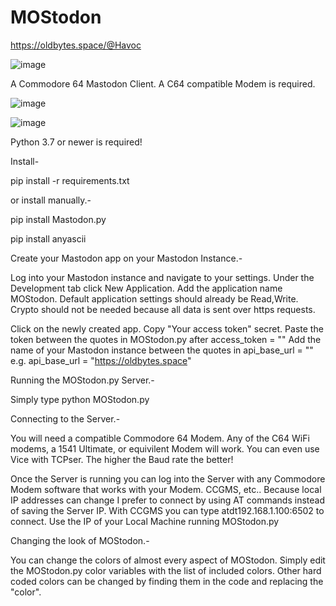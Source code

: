 # MOStodon
https://oldbytes.space/@Havoc

![image](https://github.com/Havoc6502/MOStodon/assets/140346993/fb95578a-86e7-42ae-911c-7d1dcc4ff2bc)

A Commodore 64 Mastodon Client. A C64 compatible Modem is required.

![image](https://github.com/Havoc6502/MOStodon/assets/140346993/8d7667ef-3318-4465-b748-16ab38294f89)

![image](https://github.com/Havoc6502/MOStodon/assets/140346993/d2800796-d172-4e12-8fc7-b78a2046c10e)

Python 3.7 or newer is required!

Install-

pip install -r requirements.txt


or install manually.-

pip install Mastodon.py

pip install anyascii


Create your Mastodon app on your Mastodon Instance.-

Log into your Mastodon instance and navigate to your settings. Under the Development tab click New Application.
Add the application name MOStodon. Default application settings should already be Read,Write. Crypto should not be needed
because all data is sent over https requests.

Click on the newly created app. Copy "Your access token" secret.
Paste the token between the quotes in MOStodon.py after access_token = ""
Add the name of your Mastodon instance between the quotes in api_base_url = ""
e.g. api_base_url = "https://oldbytes.space"

Running the MOStodon.py Server.-

Simply type python MOStodon.py

Connecting to the Server.-

You will need a compatible Commodore 64 Modem. Any of the C64 WiFi modems, a 1541 Ultimate, or equivilent Modem will work.
You can even use Vice with TCPser.
The higher the Baud rate the better!

Once the Server is running you can log into the Server with any Commodore Modem software that works with your Modem. CCGMS, etc..
Because local IP addresses can change I prefer to connect by using AT commands instead of saving the Server IP. 
With CCGMS you can type atdt192.168.1.100:6502 to connect. Use the IP of your Local Machine running MOStodon.py

Changing the look of MOStodon.-

You can change the colors of almost every aspect of MOStodon. Simply edit the MOStodon.py color variables with the list of included colors.
Other hard coded colors can be changed by finding them in the code and replacing the "color".
